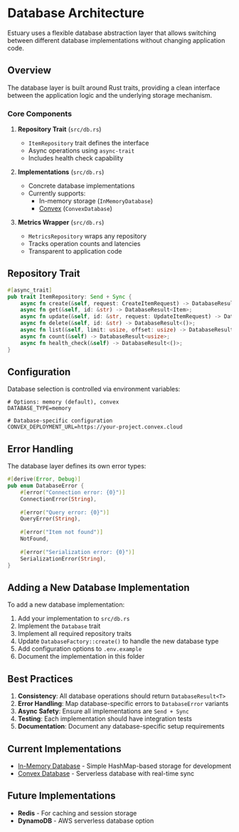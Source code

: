 # Database Architecture

Estuary uses a flexible database abstraction layer that allows switching between different database implementations without changing application code.

## Overview

The database layer is built around Rust traits, providing a clean interface between the application logic and the underlying storage mechanism.

### Core Components

1. **Repository Trait** (`src/db.rs`)
   - `ItemRepository` trait defines the interface
   - Async operations using `async-trait`
   - Includes health check capability

2. **Implementations** (`src/db.rs`)
   - Concrete database implementations
   - Currently supports:
     - In-memory storage (`InMemoryDatabase`)
     - [Convex](./convex.md) (`ConvexDatabase`)

3. **Metrics Wrapper** (`src/db.rs`)
   - `MetricsRepository` wraps any repository
   - Tracks operation counts and latencies
   - Transparent to application code

## Repository Trait

```rust
#[async_trait]
pub trait ItemRepository: Send + Sync {
    async fn create(&self, request: CreateItemRequest) -> DatabaseResult<Item>;
    async fn get(&self, id: &str) -> DatabaseResult<Item>;
    async fn update(&self, id: &str, request: UpdateItemRequest) -> DatabaseResult<Item>;
    async fn delete(&self, id: &str) -> DatabaseResult<()>;
    async fn list(&self, limit: usize, offset: usize) -> DatabaseResult<Vec<Item>>;
    async fn count(&self) -> DatabaseResult<usize>;
    async fn health_check(&self) -> DatabaseResult<()>;
}
```


## Configuration

Database selection is controlled via environment variables:

```env
# Options: memory (default), convex
DATABASE_TYPE=memory

# Database-specific configuration
CONVEX_DEPLOYMENT_URL=https://your-project.convex.cloud
```

## Error Handling

The database layer defines its own error types:

```rust
#[derive(Error, Debug)]
pub enum DatabaseError {
    #[error("Connection error: {0}")]
    ConnectionError(String),
    
    #[error("Query error: {0}")]
    QueryError(String),
    
    #[error("Item not found")]
    NotFound,
    
    #[error("Serialization error: {0}")]
    SerializationError(String),
}
```

## Adding a New Database Implementation

To add a new database implementation:

1. Add your implementation to `src/db.rs`
2. Implement the `Database` trait
3. Implement all required repository traits
4. Update `DatabaseFactory::create()` to handle the new database type
5. Add configuration options to `.env.example`
6. Document the implementation in this folder

## Best Practices

1. **Consistency**: All database operations should return `DatabaseResult<T>`
2. **Error Handling**: Map database-specific errors to `DatabaseError` variants
3. **Async Safety**: Ensure all implementations are `Send + Sync`
4. **Testing**: Each implementation should have integration tests
5. **Documentation**: Document any database-specific setup requirements

## Current Implementations

- [In-Memory Database](./in-memory.md) - Simple HashMap-based storage for development
- [Convex Database](./convex.md) - Serverless database with real-time sync

## Future Implementations

- **Redis** - For caching and session storage
- **DynamoDB** - AWS serverless database option